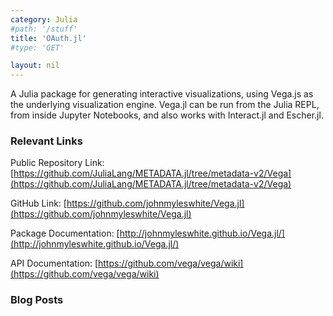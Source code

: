 ```yaml
---
category: Julia
#path: '/stuff'
title: 'OAuth.jl'
#type: 'GET'

layout: nil
---
```

A Julia package for generating interactive visualizations, using Vega.js as the underlying visualization engine. Vega.jl can be run from the Julia REPL, from inside Jupyter Notebooks, and also works with Interact.jl and Escher.jl.

### Relevant Links

Public Repository Link: [https://github.com/JuliaLang/METADATA.jl/tree/metadata-v2/Vega](https://github.com/JuliaLang/METADATA.jl/tree/metadata-v2/Vega)

GitHub Link: [https://github.com/johnmyleswhite/Vega.jl](https://github.com/johnmyleswhite/Vega.jl)

Package Documentation: [http://johnmyleswhite.github.io/Vega.jl/](http://johnmyleswhite.github.io/Vega.jl/)

API Documentation: [https://github.com/vega/vega/wiki](https://github.com/vega/vega/wiki)

### Blog Posts
